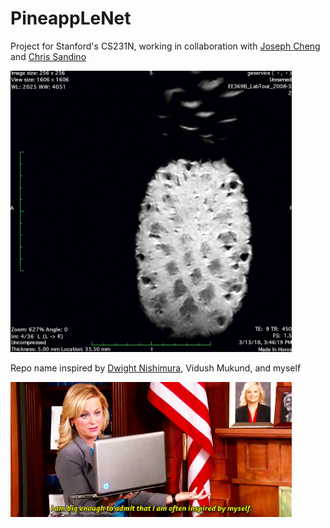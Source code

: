 # PineappLeNet

Project for Stanford's CS231N, working in collaboration with [Joseph Cheng](http://mrsrl.stanford.edu/~jycheng/) and [Chris Sandino](https://www.linkedin.com/in/chrissandino/)

<img src="https://github.com/jjasonhe/PineappLeNet/blob/master/gifs/pineapple.gif" width="450"/>

Repo name inspired by [Dwight Nishimura](https://ee.stanford.edu/~dwight/), Vidush Mukund, and myself

<img src="https://github.com/jjasonhe/PineappLeNet/blob/master/gifs/knope.gif" width="450"/>
